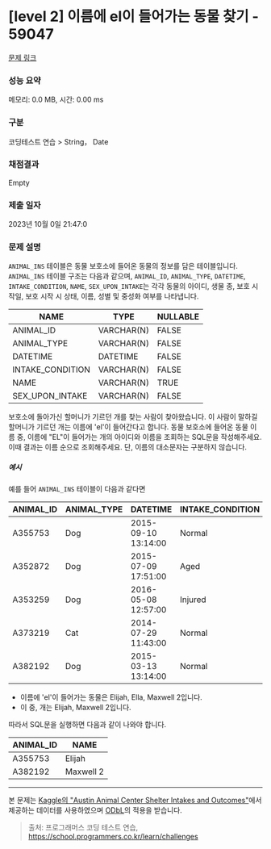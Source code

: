 # [level 2] 이름에 el이 들어가는 동물 찾기 - 59047 

[문제 링크](https://school.programmers.co.kr/learn/courses/30/lessons/59047) 

### 성능 요약

메모리: 0.0 MB, 시간: 0.00 ms

### 구분

코딩테스트 연습 > String， Date

### 채점결과

Empty

### 제출 일자

2023년 10월 0일 21:47:0

### 문제 설명

<p style="user-select: auto;"><code style="user-select: auto;">ANIMAL_INS</code> 테이블은 동물 보호소에 들어온 동물의 정보를 담은 테이블입니다. <code style="user-select: auto;">ANIMAL_INS</code> 테이블 구조는 다음과 같으며, <code style="user-select: auto;">ANIMAL_ID</code>, <code style="user-select: auto;">ANIMAL_TYPE</code>, <code style="user-select: auto;">DATETIME</code>, <code style="user-select: auto;">INTAKE_CONDITION</code>, <code style="user-select: auto;">NAME</code>, <code style="user-select: auto;">SEX_UPON_INTAKE</code>는 각각 동물의 아이디, 생물 종, 보호 시작일, 보호 시작 시 상태, 이름, 성별 및 중성화 여부를 나타냅니다.</p>
<table class="table" style="user-select: auto;">
        <thead style="user-select: auto;"><tr style="user-select: auto;">
<th style="user-select: auto;">NAME</th>
<th style="user-select: auto;">TYPE</th>
<th style="user-select: auto;">NULLABLE</th>
</tr>
</thead>
        <tbody style="user-select: auto;"><tr style="user-select: auto;">
<td style="user-select: auto;">ANIMAL_ID</td>
<td style="user-select: auto;">VARCHAR(N)</td>
<td style="user-select: auto;">FALSE</td>
</tr>
<tr style="user-select: auto;">
<td style="user-select: auto;">ANIMAL_TYPE</td>
<td style="user-select: auto;">VARCHAR(N)</td>
<td style="user-select: auto;">FALSE</td>
</tr>
<tr style="user-select: auto;">
<td style="user-select: auto;">DATETIME</td>
<td style="user-select: auto;">DATETIME</td>
<td style="user-select: auto;">FALSE</td>
</tr>
<tr style="user-select: auto;">
<td style="user-select: auto;">INTAKE_CONDITION</td>
<td style="user-select: auto;">VARCHAR(N)</td>
<td style="user-select: auto;">FALSE</td>
</tr>
<tr style="user-select: auto;">
<td style="user-select: auto;">NAME</td>
<td style="user-select: auto;">VARCHAR(N)</td>
<td style="user-select: auto;">TRUE</td>
</tr>
<tr style="user-select: auto;">
<td style="user-select: auto;">SEX_UPON_INTAKE</td>
<td style="user-select: auto;">VARCHAR(N)</td>
<td style="user-select: auto;">FALSE</td>
</tr>
</tbody>
      </table>
<p style="user-select: auto;">보호소에 돌아가신 할머니가 기르던 개를 찾는 사람이 찾아왔습니다. 이 사람이 말하길 할머니가 기르던 개는 이름에 'el'이 들어간다고 합니다. 동물 보호소에 들어온 동물 이름 중, 이름에 "EL"이 들어가는 개의 아이디와 이름을 조회하는 SQL문을 작성해주세요. 이때 결과는 이름 순으로 조회해주세요. 단, 이름의 대소문자는 구분하지 않습니다.</p>

<h5 style="user-select: auto;">예시</h5>

<p style="user-select: auto;">예를 들어 <code style="user-select: auto;">ANIMAL_INS</code> 테이블이 다음과 같다면</p>
<table class="table" style="user-select: auto;">
        <thead style="user-select: auto;"><tr style="user-select: auto;">
<th style="user-select: auto;">ANIMAL_ID</th>
<th style="user-select: auto;">ANIMAL_TYPE</th>
<th style="user-select: auto;">DATETIME</th>
<th style="user-select: auto;">INTAKE_CONDITION</th>
<th style="user-select: auto;">NAME</th>
<th style="user-select: auto;">SEX_UPON_INTAKE</th>
</tr>
</thead>
        <tbody style="user-select: auto;"><tr style="user-select: auto;">
<td style="user-select: auto;">A355753</td>
<td style="user-select: auto;">Dog</td>
<td style="user-select: auto;">2015-09-10 13:14:00</td>
<td style="user-select: auto;">Normal</td>
<td style="user-select: auto;">Elijah</td>
<td style="user-select: auto;">Neutered Male</td>
</tr>
<tr style="user-select: auto;">
<td style="user-select: auto;">A352872</td>
<td style="user-select: auto;">Dog</td>
<td style="user-select: auto;">2015-07-09 17:51:00</td>
<td style="user-select: auto;">Aged</td>
<td style="user-select: auto;">Peanutbutter</td>
<td style="user-select: auto;">Neutered Male</td>
</tr>
<tr style="user-select: auto;">
<td style="user-select: auto;">A353259</td>
<td style="user-select: auto;">Dog</td>
<td style="user-select: auto;">2016-05-08 12:57:00</td>
<td style="user-select: auto;">Injured</td>
<td style="user-select: auto;">Bj</td>
<td style="user-select: auto;">Neutered Male</td>
</tr>
<tr style="user-select: auto;">
<td style="user-select: auto;">A373219</td>
<td style="user-select: auto;">Cat</td>
<td style="user-select: auto;">2014-07-29 11:43:00</td>
<td style="user-select: auto;">Normal</td>
<td style="user-select: auto;">Ella</td>
<td style="user-select: auto;">Spayed Female</td>
</tr>
<tr style="user-select: auto;">
<td style="user-select: auto;">A382192</td>
<td style="user-select: auto;">Dog</td>
<td style="user-select: auto;">2015-03-13 13:14:00</td>
<td style="user-select: auto;">Normal</td>
<td style="user-select: auto;">Maxwell 2</td>
<td style="user-select: auto;">Intact Male</td>
</tr>
</tbody>
      </table>
<ul style="user-select: auto;">
<li style="user-select: auto;">이름에 'el'이 들어가는 동물은 Elijah, Ella, Maxwell 2입니다.</li>
<li style="user-select: auto;">이 중, 개는 Elijah, Maxwell 2입니다.</li>
</ul>

<p style="user-select: auto;">따라서 SQL문을 실행하면 다음과 같이 나와야 합니다. </p>
<table class="table" style="user-select: auto;">
        <thead style="user-select: auto;"><tr style="user-select: auto;">
<th style="user-select: auto;">ANIMAL_ID</th>
<th style="user-select: auto;">NAME</th>
</tr>
</thead>
        <tbody style="user-select: auto;"><tr style="user-select: auto;">
<td style="user-select: auto;">A355753</td>
<td style="user-select: auto;">Elijah</td>
</tr>
<tr style="user-select: auto;">
<td style="user-select: auto;">A382192</td>
<td style="user-select: auto;">Maxwell 2</td>
</tr>
</tbody>
      </table>
<hr style="user-select: auto;">

<p style="user-select: auto;">본 문제는 <a href="https://www.kaggle.com/aaronschlegel/austin-animal-center-shelter-intakes-and-outcomes" target="_blank" rel="noopener" style="user-select: auto;">Kaggle의 "Austin Animal Center Shelter Intakes and Outcomes"</a>에서 제공하는 데이터를 사용하였으며 <a href="https://opendatacommons.org/licenses/odbl/1.0/" target="_blank" rel="noopener" style="user-select: auto;">ODbL</a>의 적용을 받습니다.</p>


> 출처: 프로그래머스 코딩 테스트 연습, https://school.programmers.co.kr/learn/challenges